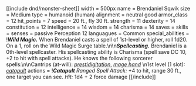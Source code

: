 [[include dnd/monster-sheet]]
width = 500px
name = Brendaniel Sqwik
size = Medium
type = humanoid (human)
alignment = neutral good
armor_class = 12
hit_points = 7
speed = 20 ft., fly 30 ft.
strength = 11
dexterity = 14
constitution = 12
intelligence = 14
wisdom = 14
charisma = 14
saves = 
skills = 
senses = passive Perception 12
languagues = Common
special_abilities = !***Wild Magic.*** When Brendaniel casts a spell of 1st-level or higher, roll 1d20. On a 1, roll on the Wild Magic Surge table.\n\n***Spellcasting.*** Brendaniel is a 0th-level spellcaster. His spellcasting ability is Charisma (spell save DC 10, +2 to hit with spell attacks). He knows the following sorcerer spells:\n\nCantrips (at-will): *[prestidigitation](/dnd/spell/prestidigitation)*, *[mage hand](/dnd/spell/mage-hand)*  \n1st level (1 slot): *[catapult](/dnd/spell/catapult)*
actions = !***Catapult*** _Ranged Spell Attack:_ +4 to hit, range 30 ft., one target you can see. _Hit:_ 1d4 + 2 force damage
[[/include]]
